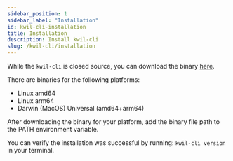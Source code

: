 ```yaml
---
sidebar_position: 1
sidebar_label: "Installation"
id: kwil-cli-installation
title: Installation
description: Install kwil-cli
slug: /kwil-cli/installation
---
```


While the `kwil-cli` is closed source, you can download the binary [here](https://github.com/kwilteam/binary-releases/releases/tag/v0.6.0-beta).

There are binaries for the following platforms:

* Linux amd64
* Linux arm64
* Darwin (MacOS) Universal (amd64+arm64)

After downloading the binary for your platform, add the binary file path to the PATH environment variable.

You can verify the installation was successful by running: `kwil-cli version` in your terminal.
